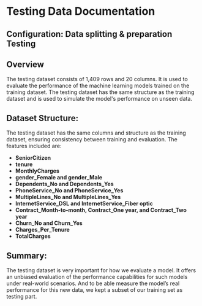 # Testing Data Documentation

## Configuration: Data splitting & preparation Testing

## Overview
The testing dataset consists of 1,409 rows and 20 columns. It is used to evaluate the performance of the machine learning models trained on the training dataset. The testing dataset has the same structure as the training dataset and is used to simulate the model's performance on unseen data.


## Dataset Structure:
The testing dataset has the same columns and structure as the training dataset, ensuring consistency between training and evaluation. The features included are:

- **SeniorCitizen**
- **tenure**
- **MonthlyCharges**
- **gender_Female and gender_Male**
- **Dependents_No and Dependents_Yes**
- **PhoneService_No and PhoneService_Yes**
- **MultipleLines_No and MultipleLines_Yes**
- **InternetService_DSL and InternetService_Fiber optic**
- **Contract_Month-to-month, Contract_One year, and Contract_Two year**
- **Churn_No and Churn_Yes**
- **Charges_Per_Tenure**
- **TotalCharges**


## Summary:
The testing dataset is very important for how we evaluate a model. It offers an unbiased evaluation of the performance capabilities for such models under real-world scenarios. And to be able measure the model’s real performance for this new data, we kept a subset of our training set as testing part.

